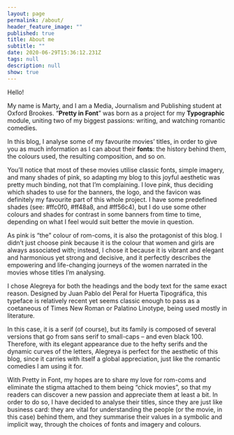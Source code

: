 ```yaml
---
layout: page
permalink: /about/
header_feature_image: ""
published: true
title: About me
subtitle: ""
date: 2020-06-29T15:36:12.231Z
tags: null
description: null
show: true
---
```

Hello!

My name is Marty, and I am a Media, Journalism and Publishing student at Oxford Brookes. “**Pretty in Font**” was born as a project for my **Typographic** module, uniting two of my biggest passions: writing, and watching romantic comedies.

In this blog, I analyse some of my favourite movies’ titles, in order to give you as much information as I can about their **fonts**: the history behind them, the colours used, the resulting composition, and so on.

You’ll notice that most of these movies utilise classic fonts, simple imagery, and many shades of pink, so adapting my blog to this joyful aesthetic was pretty much binding, not that I’m complaining. I love pink, thus deciding which shades to use for the banners, the logo, and the favicon was definitely my favourite part of this whole project. I have some predefined shades (see: #ffc0f0, #ff48a8, and #ff56c4), but I do use some other colours and shades for contrast in some banners from time to time, depending on what I feel would suit better the movie in question.

As pink is “the” colour of rom-coms, it is also the protagonist of this blog. I didn’t just choose pink because it is the colour that women and girls are always associated with; instead, I chose it because it is vibrant and elegant and harmonious yet strong and decisive, and it perfectly describes the empowering and life-changing journeys of the women narrated in the movies whose titles I’m analysing.

I chose Alegreya for both the headings and the body text for the same exact reason. Designed by Juan Pablo del Peral for Huerta Tipográfica, this typeface is relatively recent yet seems classic enough to pass as a coetaneous of Times New Roman or Palatino Linotype, being used mostly in literature.

In this case, it is a serif (of course), but its family is composed of several versions that go from sans serif to small-caps – and even black 100. Therefore, with its elegant appearance due to the hefty serifs and the dynamic curves of the letters, Alegreya is perfect for the aesthetic of this blog, since it carries with itself a global appreciation, just like the romantic comedies I am using it for.

With Pretty in Font, my hopes are to share my love for rom-coms and eliminate the stigma attached to them being “chick movies”, so that my readers can discover a new passion and appreciate them at least a bit. In order to do so, I have decided to analyse their titles, since they are just like business card: they are vital for understanding the people (or the movie, in this case) behind them, and they summarise their values in a symbolic and implicit way, through the choices of fonts and imagery and colours.